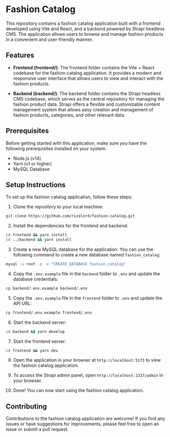 # Fashion Catalog

This repository contains a fashion catalog application built with a frontend developed using Vite and React, and a backend powered by Strapi headless CMS. The application allows users to browse and manage fashion products in a convenient and user-friendly manner.

## Features

- **Frontend (frontend/)**: The frontend folder contains the Vite + React codebase for the fashion catalog application. It provides a modern and responsive user interface that allows users to view and interact with the fashion products.

- **Backend (backend/)**: The backend folder contains the Strapi headless CMS codebase, which serves as the central repository for managing the fashion product data. Strapi offers a flexible and customizable content management system that allows easy creation and management of fashion products, categories, and other relevant data.

## Prerequisites 

Before getting started with this application, make sure you have the following prerequisites installed on your system:

- Node.js (v14)
- Yarn (v1 or higher)
- MySQL Database

## Setup Instructions

To set up the fashion catalog application, follow these steps:

1. Clone the repository to your local machine:

```bash
git clone https://github.com/rizalord/fashion-catalog.git
```

2. Install the dependencies for the frontend and backend:

```bash
cd frontend && yarn install
cd ../backend && yarn install
```

3. Create a new MySQL database for the application. You can use the following command to create a new database named `fashion_catalog`:

```bash
mysql -u root -p -e "CREATE DATABASE fashion_catalog"
```

4. Copy the `.env.example` file in the `backend` folder to `.env` and update the database credentials:

```bash
cp backend/.env.example backend/.env
```

5. Copy the `.env.example` file in the `frontend` folder to `.env` and update the API URL:

```bash
cp frontend/.env.example frontend/.env
```

6. Start the backend server:

```bash
cd backend && yarn develop
```

7. Start the frontend server:

```bash
cd frontend && yarn dev
```

8. Open the application in your browser at `http://localhost:5173` to view the fashion catalog application.

9. To access the Strapi admin panel, open `http://localhost:1337/admin` in your browser.

10. Done! You can now start using the fashion catalog application.


## Contributing

Contributions to the fashion catalog application are welcome! If you find any issues or have suggestions for improvements, please feel free to open an issue or submit a pull request.

